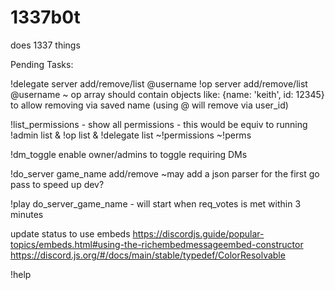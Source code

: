 # 1337b0t
does 1337 things

Pending Tasks:

!delegate server add/remove/list @username
!op server add/remove/list @username
  ~ op array should contain objects like: {name: 'keith', id: 12345} to allow removing via saved name (using @ will remove via user_id)

!list_permissions - show all permissions - this would be equiv to running !admin list & !op list & !delegate list
  ~!permissions
  ~!perms

!dm_toggle enable owner/admins to toggle requiring DMs

!do_server game_name add/remove
  ~may add a json parser for the first go pass to speed up dev?

!play do_server_game_name - will start when req_votes is met within 3 minutes

update status to use embeds
https://discordjs.guide/popular-topics/embeds.html#using-the-richembedmessageembed-constructor
https://discord.js.org/#/docs/main/stable/typedef/ColorResolvable

!help
